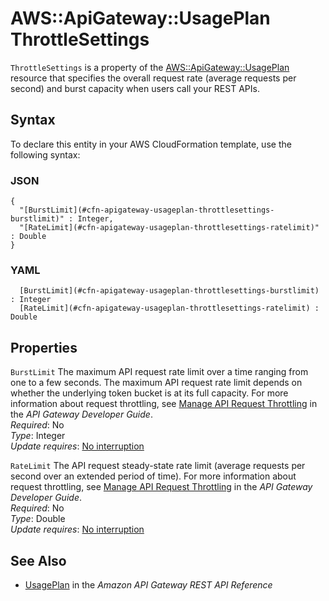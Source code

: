 # AWS::ApiGateway::UsagePlan ThrottleSettings<a name="aws-properties-apigateway-usageplan-throttlesettings"></a>

`ThrottleSettings` is a property of the [AWS::ApiGateway::UsagePlan](https://docs.aws.amazon.com/AWSCloudFormation/latest/UserGuide/aws-resource-apigateway-usageplan.html) resource that specifies the overall request rate \(average requests per second\) and burst capacity when users call your REST APIs\.

## Syntax<a name="aws-properties-apigateway-usageplan-throttlesettings-syntax"></a>

To declare this entity in your AWS CloudFormation template, use the following syntax:

### JSON<a name="aws-properties-apigateway-usageplan-throttlesettings-syntax.json"></a>

```
{
  "[BurstLimit](#cfn-apigateway-usageplan-throttlesettings-burstlimit)" : Integer,
  "[RateLimit](#cfn-apigateway-usageplan-throttlesettings-ratelimit)" : Double
}
```

### YAML<a name="aws-properties-apigateway-usageplan-throttlesettings-syntax.yaml"></a>

```
﻿  [BurstLimit](#cfn-apigateway-usageplan-throttlesettings-burstlimit) : Integer
﻿  [RateLimit](#cfn-apigateway-usageplan-throttlesettings-ratelimit) : Double
```

## Properties<a name="aws-properties-apigateway-usageplan-throttlesettings-properties"></a>

`BurstLimit`  <a name="cfn-apigateway-usageplan-throttlesettings-burstlimit"></a>
The maximum API request rate limit over a time ranging from one to a few seconds\. The maximum API request rate limit depends on whether the underlying token bucket is at its full capacity\. For more information about request throttling, see [Manage API Request Throttling](https://docs.aws.amazon.com/apigateway/latest/developerguide/api-gateway-request-throttling.html) in the *API Gateway Developer Guide*\.  
*Required*: No  
*Type*: Integer  
*Update requires*: [No interruption](https://docs.aws.amazon.com/AWSCloudFormation/latest/UserGuide/using-cfn-updating-stacks-update-behaviors.html#update-no-interrupt)

`RateLimit`  <a name="cfn-apigateway-usageplan-throttlesettings-ratelimit"></a>
The API request steady\-state rate limit \(average requests per second over an extended period of time\)\. For more information about request throttling, see [Manage API Request Throttling](https://docs.aws.amazon.com/apigateway/latest/developerguide/api-gateway-request-throttling.html) in the *API Gateway Developer Guide*\.  
*Required*: No  
*Type*: Double  
*Update requires*: [No interruption](https://docs.aws.amazon.com/AWSCloudFormation/latest/UserGuide/using-cfn-updating-stacks-update-behaviors.html#update-no-interrupt)

## See Also<a name="aws-properties-apigateway-usageplan-throttlesettings--seealso"></a>
+ [UsagePlan](https://docs.aws.amazon.com/apigateway/api-reference/resource/usage-plan/) in the *Amazon API Gateway REST API Reference*